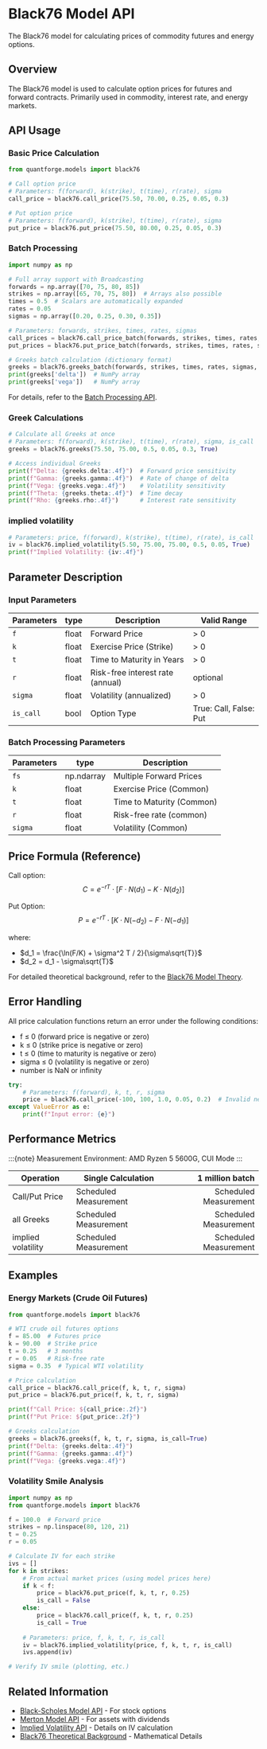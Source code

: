# Black76 Model API

The Black76 model for calculating prices of commodity futures and energy options.

## Overview

The Black76 model is used to calculate option prices for futures and forward contracts.
Primarily used in commodity, interest rate, and energy markets.

## API Usage

### Basic Price Calculation

```python
from quantforge.models import black76

# Call option price
# Parameters: f(forward), k(strike), t(time), r(rate), sigma
call_price = black76.call_price(75.50, 70.00, 0.25, 0.05, 0.3)

# Put option price  
# Parameters: f(forward), k(strike), t(time), r(rate), sigma
put_price = black76.put_price(75.50, 80.00, 0.25, 0.05, 0.3)
```

### Batch Processing

```python
import numpy as np

# Full array support with Broadcasting
forwards = np.array([70, 75, 80, 85])
strikes = np.array([65, 70, 75, 80])  # Arrays also possible
times = 0.5  # Scalars are automatically expanded
rates = 0.05
sigmas = np.array([0.20, 0.25, 0.30, 0.35])

# Parameters: forwards, strikes, times, rates, sigmas
call_prices = black76.call_price_batch(forwards, strikes, times, rates, sigmas)
put_prices = black76.put_price_batch(forwards, strikes, times, rates, sigmas)

# Greeks batch calculation (dictionary format)
greeks = black76.greeks_batch(forwards, strikes, times, rates, sigmas, is_calls=True)
print(greeks['delta'])  # NumPy array
print(greeks['vega'])   # NumPy array
```

For details, refer to the [Batch Processing API](batch_processing.md).

### Greek Calculations

```python
# Calculate all Greeks at once
# Parameters: f(forward), k(strike), t(time), r(rate), sigma, is_call
greeks = black76.greeks(75.50, 75.00, 0.5, 0.05, 0.3, True)

# Access individual Greeks
print(f"Delta: {greeks.delta:.4f}")  # Forward price sensitivity
print(f"Gamma: {greeks.gamma:.4f}")  # Rate of change of delta
print(f"Vega: {greeks.vega:.4f}")    # Volatility sensitivity
print(f"Theta: {greeks.theta:.4f}")  # Time decay
print(f"Rho: {greeks.rho:.4f}")      # Interest rate sensitivity
```

### implied volatility

```python
# Parameters: price, f(forward), k(strike), t(time), r(rate), is_call
iv = black76.implied_volatility(5.50, 75.00, 75.00, 0.5, 0.05, True)
print(f"Implied Volatility: {iv:.4f}")
```

## Parameter Description

### Input Parameters

| Parameters | type | Description | Valid Range |
|-----------|-----|------|----------|
| `f` | float | Forward Price | > 0 |
| `k` | float | Exercise Price (Strike) | > 0 |
| `t` | float | Time to Maturity in Years | > 0 |
| `r` | float | Risk-free interest rate (annual) | optional |
| `sigma` | float | Volatility (annualized) | > 0 |
| `is_call` | bool | Option Type | True: Call, False: Put |

### Batch Processing Parameters

| Parameters | type | Description |
|-----------|-----|------|
| `fs` | np.ndarray | Multiple Forward Prices |
| `k` | float | Exercise Price (Common) |
| `t` | float | Time to Maturity (Common) |
| `r` | float | Risk-free rate (common) |
| `sigma` | float | Volatility (Common) |

## Price Formula (Reference)

Call option:
$$C = e^{-rT} \cdot [F \cdot N(d_1) - K \cdot N(d_2)]$$

Put Option:
$$P = e^{-rT} \cdot [K \cdot N(-d_2) - F \cdot N(-d_1)]$$

where:
- $d_1 = \frac{\ln(F/K) + \sigma^2 T / 2}{\sigma\sqrt{T}}$
- $d_2 = d_1 - \sigma\sqrt{T}$

For detailed theoretical background, refer to the [Black76 Model Theory](../../models/black76.md).

## Error Handling

All price calculation functions return an error under the following conditions:

- f ≤ 0 (forward price is negative or zero)
- k ≤ 0 (strike price is negative or zero)
- t ≤ 0 (time to maturity is negative or zero)
- sigma ≤ 0 (volatility is negative or zero)
- number is NaN or infinity

```python
try:
    # Parameters: f(forward), k, t, r, sigma
    price = black76.call_price(-100, 100, 1.0, 0.05, 0.2)  # Invalid negative value
except ValueError as e:
    print(f"Input error: {e}")
```

## Performance Metrics

:::{note}
Measurement Environment: AMD Ryzen 5 5600G, CUI Mode
:::

| Operation | Single Calculation | 1 million batch |
|------|----------|--------------:|
| Call/Put Price | Scheduled Measurement | Scheduled Measurement |
| all Greeks | Scheduled Measurement | Scheduled Measurement |
| implied volatility | Scheduled Measurement | Scheduled Measurement |

## Examples

### Energy Markets (Crude Oil Futures)

```python
from quantforge.models import black76

# WTI crude oil futures options
f = 85.00  # Futures price
k = 90.00  # Strike price
t = 0.25   # 3 months
r = 0.05   # Risk-free rate
sigma = 0.35  # Typical WTI volatility

# Price calculation
call_price = black76.call_price(f, k, t, r, sigma)
put_price = black76.put_price(f, k, t, r, sigma)

print(f"Call Price: ${call_price:.2f}")
print(f"Put Price: ${put_price:.2f}")

# Greeks calculation
greeks = black76.greeks(f, k, t, r, sigma, is_call=True)
print(f"Delta: {greeks.delta:.4f}")
print(f"Gamma: {greeks.gamma:.4f}")
print(f"Vega: {greeks.vega:.4f}")
```

### Volatility Smile Analysis

```python
import numpy as np
from quantforge.models import black76

f = 100.0  # Forward price
strikes = np.linspace(80, 120, 21)
t = 0.25
r = 0.05

# Calculate IV for each strike
ivs = []
for k in strikes:
    # From actual market prices (using model prices here)
    if k < f:
        price = black76.put_price(f, k, t, r, 0.25)
        is_call = False
    else:
        price = black76.call_price(f, k, t, r, 0.25)
        is_call = True
    
    # Parameters: price, f, k, t, r, is_call
    iv = black76.implied_volatility(price, f, k, t, r, is_call)
    ivs.append(iv)

# Verify IV smile (plotting, etc.)
```

## Related Information

- [Black-Scholes Model API](black_scholes.md) - For stock options
- [Merton Model API](merton.md) - For assets with dividends
- [Implied Volatility API](implied_vol.md) - Details on IV calculation
- [Black76 Theoretical Background](../../models/black76.md) - Mathematical Details
